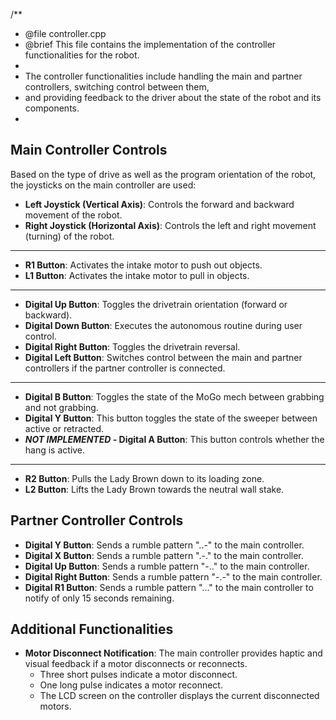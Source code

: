 /**
 * @file controller.cpp
 * @brief This file contains the implementation of the controller functionalities for the robot.
 *
 * The controller functionalities include handling the main and partner controllers, switching control between them,
 * and providing feedback to the driver about the state of the robot and its components.
 *

## Main Controller Controls

Based on the type of drive as well as the program orientation of the robot, the joysticks on the main controller are used:


- **Left Joystick (Vertical Axis)**: Controls the forward and backward movement of the robot.
- **Right Joystick (Horizontal Axis)**: Controls the left and right movement (turning) of the robot.
---

- **R1 Button**: Activates the intake motor to push out objects.
- **L1 Button**: Activates the intake motor to pull in objects.

---

- **Digital Up Button**: Toggles the drivetrain orientation (forward or backward).
- **Digital Down Button**: Executes the autonomous routine during user control.
- **Digital Right Button**: Toggles the drivetrain reversal.
- **Digital Left Button**: Switches control between the main and partner controllers if the partner controller is connected.

---
- **Digital B Button**: Toggles the state of the MoGo mech between grabbing and not grabbing.
- **Digital Y Button**: This button toggles the state of the sweeper between active or retracted.
- ***NOT IMPLEMENTED -* Digital A Button**: This button controls whether the hang is active.
---

- **R2 Button**: Pulls the Lady Brown down to its loading zone.
- **L2 Button**: Lifts the Lady Brown towards the neutral wall stake.


## Partner Controller Controls
- **Digital Y Button**: Sends a rumble pattern "..-" to the main controller.
- **Digital X Button**: Sends a rumble pattern ".-." to the main controller.
- **Digital Up Button**: Sends a rumble pattern "-.." to the main controller.
- **Digital Right Button**: Sends a rumble pattern "-.-" to the main controller.
- **Digital R1 Button**: Sends a rumble pattern "..." to the main controller to notify of only 15 seconds remaining.


## Additional Functionalities
- **Motor Disconnect Notification**: The main controller provides haptic and visual feedback if a motor disconnects or reconnects.
  - Three short pulses indicate a motor disconnect.
  - One long pulse indicates a motor reconnect.
  - The LCD screen on the controller displays the current disconnected motors.

